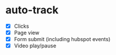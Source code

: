 # auto-track

- [x] Clicks
- [x] Page view
- [x] Form submit (including hubspot events)
- [x] Video play/pause
